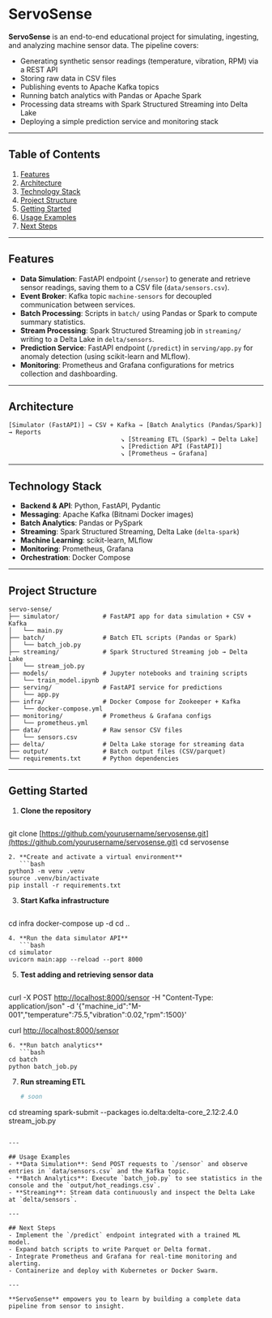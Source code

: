 # ServoSense

**ServoSense** is an end-to-end educational project for simulating, ingesting, and analyzing machine sensor data. The pipeline covers:

* Generating synthetic sensor readings (temperature, vibration, RPM) via a REST API
* Storing raw data in CSV files
* Publishing events to Apache Kafka topics
* Running batch analytics with Pandas or Apache Spark
* Processing data streams with Spark Structured Streaming into Delta Lake
* Deploying a simple prediction service and monitoring stack

---

## Table of Contents

1. [Features](#features)
2. [Architecture](#architecture)
3. [Technology Stack](#technology-stack)
4. [Project Structure](#project-structure)
5. [Getting Started](#getting-started)
6. [Usage Examples](#usage-examples)
7. [Next Steps](#next-steps)

---

## Features

* **Data Simulation**: FastAPI endpoint (`/sensor`) to generate and retrieve sensor readings, saving them to a CSV file (`data/sensors.csv`).
* **Event Broker**: Kafka topic `machine-sensors` for decoupled communication between services.
* **Batch Processing**: Scripts in `batch/` using Pandas or Spark to compute summary statistics.
* **Stream Processing**: Spark Structured Streaming job in `streaming/` writing to a Delta Lake in `delta/sensors`.
* **Prediction Service**: FastAPI endpoint (`/predict`) in `serving/app.py` for anomaly detection (using scikit-learn and MLflow).
* **Monitoring**: Prometheus and Grafana configurations for metrics collection and dashboarding.

---

## Architecture

```text
[Simulator (FastAPI)] → CSV + Kafka → [Batch Analytics (Pandas/Spark)] → Reports
                               ↘ [Streaming ETL (Spark) → Delta Lake]
                               ↘ [Prediction API (FastAPI)]
                               ↘ [Prometheus → Grafana]
```

---

## Technology Stack

* **Backend & API**: Python, FastAPI, Pydantic
* **Messaging**: Apache Kafka (Bitnami Docker images)
* **Batch Analytics**: Pandas or PySpark
* **Streaming**: Spark Structured Streaming, Delta Lake (`delta-spark`)
* **Machine Learning**: scikit-learn, MLflow
* **Monitoring**: Prometheus, Grafana
* **Orchestration**: Docker Compose

---

## Project Structure

```
servo-sense/
├── simulator/            # FastAPI app for data simulation + CSV + Kafka
│   └── main.py
├── batch/                # Batch ETL scripts (Pandas or Spark)
│   └── batch_job.py
├── streaming/            # Spark Structured Streaming job → Delta Lake
│   └── stream_job.py
├── models/               # Jupyter notebooks and training scripts
│   └── train_model.ipynb
├── serving/              # FastAPI service for predictions
│   └── app.py
├── infra/                # Docker Compose for Zookeeper + Kafka
│   └── docker-compose.yml
├── monitoring/           # Prometheus & Grafana configs
│   └── prometheus.yml
├── data/                 # Raw sensor CSV files
│   └── sensors.csv
├── delta/                # Delta Lake storage for streaming data
├── output/               # Batch output files (CSV/parquet)
└── requirements.txt      # Python dependencies
```

---

## Getting Started

1. **Clone the repository**

   ```bash
   ```

git clone [https://github.com/yourusername/servosense.git](https://github.com/yourusername/servosense.git)
cd servosense

````
2. **Create and activate a virtual environment**
   ```bash
python3 -m venv .venv
source .venv/bin/activate
pip install -r requirements.txt
````

3. **Start Kafka infrastructure**

   ```bash
   ```

cd infra
docker-compose up -d
cd ..

````
4. **Run the data simulator API**
   ```bash
cd simulator
uvicorn main:app --reload --port 8000
````

5. **Test adding and retrieving sensor data**

   ```bash
   ```

curl -X POST [http://localhost:8000/sensor](http://localhost:8000/sensor)&#x20;
-H "Content-Type: application/json"&#x20;
-d '{"machine\_id":"M-001","temperature":75.5,"vibration":0.02,"rpm":1500}'

curl [http://localhost:8000/sensor](http://localhost:8000/sensor)

````
6. **Run batch analytics**
   ```bash
cd batch
python batch_job.py
````

7. **Run streaming ETL**

   ```bash
   # soon
   ```

cd streaming
spark-submit --packages io.delta\:delta-core\_2.12:2.4.0 stream\_job.py

```

---

## Usage Examples
- **Data Simulation**: Send POST requests to `/sensor` and observe entries in `data/sensors.csv` and the Kafka topic.
- **Batch Analytics**: Execute `batch_job.py` to see statistics in the console and the `output/hot_readings.csv`.
- **Streaming**: Stream data continuously and inspect the Delta Lake at `delta/sensors`.

---

## Next Steps
- Implement the `/predict` endpoint integrated with a trained ML model.
- Expand batch scripts to write Parquet or Delta format.
- Integrate Prometheus and Grafana for real-time monitoring and alerting.
- Containerize and deploy with Kubernetes or Docker Swarm.

---

**ServoSense** empowers you to learn by building a complete data pipeline from sensor to insight.

```

